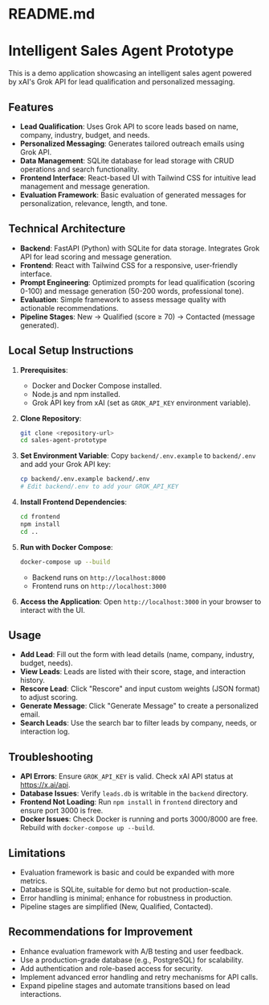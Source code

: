 # README.md
# Intelligent Sales Agent Prototype

This is a demo application showcasing an intelligent sales agent powered by xAI's Grok API for lead qualification and personalized messaging.

## Features
- **Lead Qualification**: Uses Grok API to score leads based on name, company, industry, budget, and needs.
- **Personalized Messaging**: Generates tailored outreach emails using Grok API.
- **Data Management**: SQLite database for lead storage with CRUD operations and search functionality.
- **Frontend Interface**: React-based UI with Tailwind CSS for intuitive lead management and message generation.
- **Evaluation Framework**: Basic evaluation of generated messages for personalization, relevance, length, and tone.

## Technical Architecture
- **Backend**: FastAPI (Python) with SQLite for data storage. Integrates Grok API for lead scoring and message generation.
- **Frontend**: React with Tailwind CSS for a responsive, user-friendly interface.
- **Prompt Engineering**: Optimized prompts for lead qualification (scoring 0-100) and message generation (50-200 words, professional tone).
- **Evaluation**: Simple framework to assess message quality with actionable recommendations.
- **Pipeline Stages**: New → Qualified (score ≥ 70) → Contacted (message generated).

## Local Setup Instructions
1. **Prerequisites**:
   - Docker and Docker Compose installed.
   - Node.js and npm installed.
   - Grok API key from xAI (set as `GROK_API_KEY` environment variable).

2. **Clone Repository**:
   ```bash
   git clone <repository-url>
   cd sales-agent-prototype
   ```

3. **Set Environment Variable**:
   Copy `backend/.env.example` to `backend/.env` and add your Grok API key:
   ```bash
   cp backend/.env.example backend/.env
   # Edit backend/.env to add your GROK_API_KEY
   ```

4. **Install Frontend Dependencies**:
   ```bash
   cd frontend
   npm install
   cd ..
   ```

5. **Run with Docker Compose**:
   ```bash
   docker-compose up --build
   ```
   - Backend runs on `http://localhost:8000`
   - Frontend runs on `http://localhost:3000`

6. **Access the Application**:
   Open `http://localhost:3000` in your browser to interact with the UI.


## Usage
- **Add Lead**: Fill out the form with lead details (name, company, industry, budget, needs).
- **View Leads**: Leads are listed with their score, stage, and interaction history.
- **Rescore Lead**: Click "Rescore" and input custom weights (JSON format) to adjust scoring.
- **Generate Message**: Click "Generate Message" to create a personalized email.
- **Search Leads**: Use the search bar to filter leads by company, needs, or interaction log.

## Troubleshooting
- **API Errors**: Ensure `GROK_API_KEY` is valid. Check xAI API status at https://x.ai/api.
- **Database Issues**: Verify `leads.db` is writable in the `backend` directory.
- **Frontend Not Loading**: Run `npm install` in `frontend` directory and ensure port 3000 is free.
- **Docker Issues**: Check Docker is running and ports 3000/8000 are free. Rebuild with `docker-compose up --build`.

## Limitations
- Evaluation framework is basic and could be expanded with more metrics.
- Database is SQLite, suitable for demo but not production-scale.
- Error handling is minimal; enhance for robustness in production.
- Pipeline stages are simplified (New, Qualified, Contacted).

## Recommendations for Improvement
- Enhance evaluation framework with A/B testing and user feedback.
- Use a production-grade database (e.g., PostgreSQL) for scalability.
- Add authentication and role-based access for security.
- Implement advanced error handling and retry mechanisms for API calls.
- Expand pipeline stages and automate transitions based on lead interactions.
